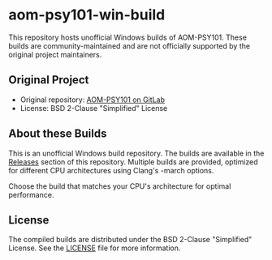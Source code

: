 # aom-psy101-win-build

This repository hosts unofficial Windows builds of AOM-PSY101. These builds are community-maintained and are not officially supported by the original project maintainers.

## Original Project
- Original repository: [AOM-PSY101 on GitLab](https://gitlab.com/damian101/aom-psy101)
- License: BSD 2-Clause "Simplified" License

## About these Builds
This is an unofficial Windows build repository. The builds are available in the [Releases](https://github.com/Uranite/aom-psy101-win-build/releases) section of this repository. Multiple builds are provided, optimized for different CPU architectures using Clang's -march options.

Choose the build that matches your CPU's architecture for optimal performance.

## License
The compiled builds are distributed under the BSD 2-Clause "Simplified" License. See the [LICENSE](https://github.com/Uranite/aom-psy101-win-build/blob/master/LICENSE) file for more information.
